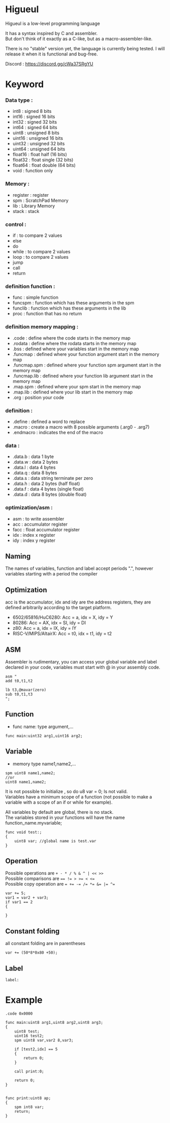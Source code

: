 # Higueul
Higueul is a low-level programming language

It has a syntax inspired by C and assembler.  
But don't think of it exactly as a C-like, but as a macro-assembler-like. 

There is no "stable" version yet, the language is currently being tested. 
I will release it when it is functional and bug-free.

Discord : https://discord.gg/cWa37SRgYU

# Keyword

### Data type :
- int8     : signed 8 bits
- int16    : signed 16 bits
- int32    : signed 32 bits
- int64    : signed 64 bits
- uint8    : unsigned 8 bits
- uint16   : unsigned 16 bits
- uint32   : unsigned 32 bits
- uint64   : unsigned 64 bits
- float16  : float half (16 bits)
- float32  : float single (32 bits)
- float64  : float double (64 bits)
- void     : function only


### Memory :
- register : register
- spm : ScratchPad Memory
- lib : Library Memory
- stack : stack

### control :
- if : to compare 2 values
- else
- do
- while : to compare 2 values
- loop : to compare 2 values
- jump
- call
- return

### definition function :
- func    : simple function
- funcspm : function which has these arguments in the spm
- funclib : function which has these arguments in the lib
- proc    : function that has no return

### definition memory mapping :
- .code        : define where the code starts in the memory map
- .rodata      : define where the rodata starts in the memory map
- .bss         : defined where your variables start in the memory map
- .funcmap     : defined where your function argument start in the memory map
- .funcmap.spm : defined where your function spm argument start in the memory map
- .funcmap.lib : defined where your function lib argument start in the memory map
- .map.spm     : defined where your spm start in the memory map
- .map.lib     : defined where your lib start in the memory map
- .org         : position your code

### definition  :
- .define   : defined a word to replace
- .macro    : create a macro with 8 possible arguments (.arg0 - .arg7)
- .endmacro : indicates the end of the macro
 
### data :
- .data.b : data 1 byte
- .data.w : data 2 bytes
- .data.l : data 4 bytes
- .data.q : data 8 bytes
- .data.s : data string terminate per zero
- .data.h : data 2 bytes (half float)
- .data.f : data 4 bytes (single float)
- .data.d : data 8 bytes (double float)

### optimization/asm :
- asm  : to write assembler
- acc  : accumulator register
- facc : float accumulator register
- idx  : index x register
- idy  : index y register

## Naming
The names of variables, function and label accept periods ".", however variables starting with a period the compiler

## Optimization
acc is the accumulator, idx and idy are the address registers, they are defined arbitrarily according to the target platform.
- 6502/65816/HuC6280: Acc = a, idx = X, idy = Y
- 80286: Acc = AX, idx = SI, idy = DI
- z80: Acc = a, idx = IX, idy = IY
- RISC-V/MIPS/AltairX: Acc = t0, idx = t1, idy = t2

## ASM
Assembler is rudimentary, you can access your global variable and label declared in your code, variables must start with @ in your assembly code.
```
asm "
add t0,t1,t2

lb t3,@mavar(zero)
sub t0,t1,t3
";
```
## Function

- func name: type argument,...   
```
func main:uint32 arg1,uint16 arg2;
```

## Variable

- memory type name1,name2,...
```
spm uint8 name1,name2;
//or
uint8 name1,name2;
```
It is not possible to initialize , so do u8 var = 0; Is not valid.  
Variables have a minimum scope of a function (not possible to make a variable with a scope of an if or while for example).  

All variables by default are global, there is no stack.  
The variables stored in your functions will have the name function_name.myvariable;  

```
func void test:;
{
	uint8 var; //global name is test.var
}
```
## Operation
Possible operations are `+ - * / % & ^ | << >>`  
Possible comparisons are `== != > >= < <=`  
Possible copy operation are `= += -= /= *= &= |= ^=`  
```
var += 5;
var1 = var2 + var3;
if var1 == 2
{

}
```

## Constant folding
all constant folding are in parentheses  
```
var += (50*8*0x80 +50);
```

## Label

```
label:
```

# Example
```
.code 0x0000

func main:uint8 arg1,uint8 arg2,uint8 arg3;
{
	uint8 test;
	uint16 test2;
	spm uint8 var,var2 8,var3;
	
	if [test2,idx] == 5
	{
		return 0;
	}

	call print:0;

	return 0;
}


func print:uint8 ap;
{
	spm int8 var;
	return;
}
```
